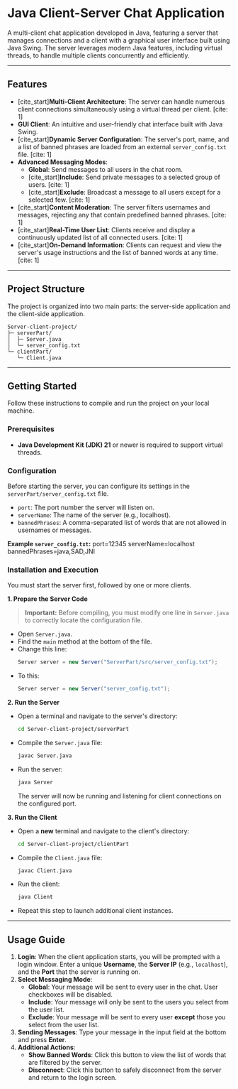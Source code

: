 # Java Client-Server Chat Application

A multi-client chat application developed in Java, featuring a server that manages connections and a client with a graphical user interface built using Java Swing. The server leverages modern Java features, including virtual threads, to handle multiple clients concurrently and efficiently.

---

## Features

* [cite_start]**Multi-Client Architecture**: The server can handle numerous client connections simultaneously using a virtual thread per client. [cite: 1]
* **GUI Client**: An intuitive and user-friendly chat interface built with Java Swing.
* [cite_start]**Dynamic Server Configuration**: The server's port, name, and a list of banned phrases are loaded from an external `server_config.txt` file. [cite: 1]
* **Advanced Messaging Modes**:
    * **Global**: Send messages to all users in the chat room.
    * [cite_start]**Include**: Send private messages to a selected group of users. [cite: 1]
    * [cite_start]**Exclude**: Broadcast a message to all users except for a selected few. [cite: 1]
* [cite_start]**Content Moderation**: The server filters usernames and messages, rejecting any that contain predefined banned phrases. [cite: 1]
* [cite_start]**Real-Time User List**: Clients receive and display a continuously updated list of all connected users. [cite: 1]
* [cite_start]**On-Demand Information**: Clients can request and view the server's usage instructions and the list of banned words at any time. [cite: 1]

---

## Project Structure

The project is organized into two main parts: the server-side application and the client-side application.
```
Server-client-project/
├─ serverPart/
│  ├─ Server.java
│  └─ server_config.txt
└─ clientPart/
   └─ Client.java
```
---

## Getting Started

Follow these instructions to compile and run the project on your local machine.

### Prerequisites

* **Java Development Kit (JDK) 21** or newer is required to support virtual threads.

### Configuration

Before starting the server, you can configure its settings in the `serverPart/server_config.txt` file.

* `port`: The port number the server will listen on.
* `serverName`: The name of the server (e.g., localhost).
* `bannedPhrases`: A comma-separated list of words that are not allowed in usernames or messages.

**Example `server_config.txt`:**
port=12345 serverName=localhost bannedPhrases=java,SAD,JNI
### Installation and Execution

You must start the server first, followed by one or more clients.

**1. Prepare the Server Code**

> **Important:** Before compiling, you must modify one line in `Server.java` to correctly locate the configuration file.

* Open `Server.java`.
* Find the `main` method at the bottom of the file.
* Change this line:
    ```java
    Server server = new Server("ServerPart/src/server_config.txt");
    ```
* To this:
    ```java
    Server server = new Server("server_config.txt");
    ```

**2. Run the Server**

* Open a terminal and navigate to the server's directory:
    ```bash
    cd Server-client-project/serverPart
    ```
* Compile the `Server.java` file:
    ```bash
    javac Server.java
    ```
* Run the server:
    ```bash
    java Server
    ```
    The server will now be running and listening for client connections on the configured port.

**3. Run the Client**

* Open a **new** terminal and navigate to the client's directory:
    ```bash
    cd Server-client-project/clientPart
    ```
* Compile the `Client.java` file:
    ```bash
    javac Client.java
    ```
* Run the client:
    ```bash
    java Client
    ```
* Repeat this step to launch additional client instances.

---

## Usage Guide

1.  **Login**: When the client application starts, you will be prompted with a login window. Enter a unique **Username**, the **Server IP** (e.g., `localhost`), and the **Port** that the server is running on.
2.  **Select Messaging Mode**:
    * **Global**: Your message will be sent to every user in the chat. User checkboxes will be disabled.
    * **Include**: Your message will only be sent to the users you select from the user list.
    * **Exclude**: Your message will be sent to every user **except** those you select from the user list.
3.  **Sending Messages**: Type your message in the input field at the bottom and press **Enter**.
4.  **Additional Actions**:
    * **Show Banned Words**: Click this button to view the list of words that are filtered by the server.
    * **Disconnect**: Click this button to safely disconnect from the server and return to the login screen.
